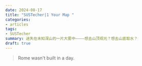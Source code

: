 ```yaml
---
date: 2024-08-17
title: "SUSTecher|1 Your Map "
categories: 
- articles
tags: 
- SUSTecher
summary: 迷失在未知深山的一片大雾中————想去山顶观光？想去山底取水？
draft: true
---
```


>Rome wasn't built in a day.
